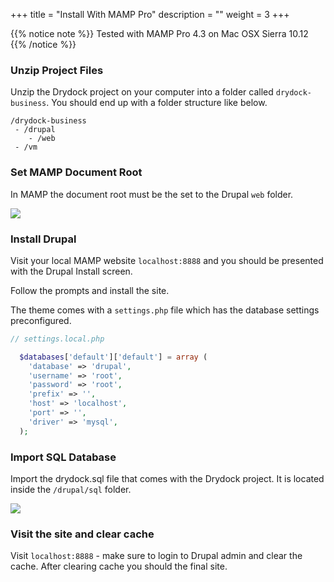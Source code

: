 +++
title = "Install With MAMP Pro"
description = ""
weight = 3
+++

{{% notice note %}}
Tested with MAMP Pro 4.3 on Mac OSX Sierra 10.12
{{% /notice %}}

### Unzip Project Files

Unzip the Drydock project on your computer into a folder called `drydock-business`. You should end up with a folder structure like below.  

```
/drydock-business
 - /drupal
 	- /web
 - /vm
```

### Set MAMP Document Root

In MAMP the document root must be the set to the Drupal `web` folder.

![](/images/mamp-pro-docroot-redline.png?classes=border,shadow)


### Install Drupal

Visit your local MAMP website `localhost:8888` and you should be presented with the Drupal Install screen.

Follow the prompts and install the site. 

The theme comes with a `settings.php` file which has the database settings preconfigured.

```php
// settings.local.php

  $databases['default']['default'] = array (
    'database' => 'drupal',
    'username' => 'root',
    'password' => 'root',
    'prefix' => '',
    'host' => 'localhost',
    'port' => '',
    'driver' => 'mysql',
  );
```

### Import SQL Database

Import the drydock.sql file that comes with the Drydock project. It is located inside the `/drupal/sql` folder.

![](/images/mamp-basic-import-sql-phpmyadmin.png?classes=border,shadow)

### Visit the site and clear cache

Visit `localhost:8888` - make sure to login to Drupal admin and clear the cache. After clearing cache you should the final site.


